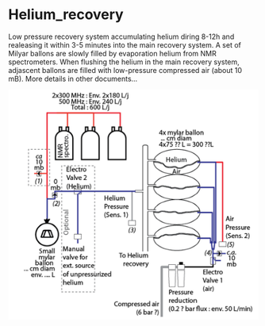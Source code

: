 # Helium_recovery
Low pressure recovery system accumulating helium diring 8-12h and realeasing it within 3-5 minutes into the main recovery system.
A set of Milyar ballons are slowly filled by evaporation helium from NMR spectrometers.  When flushing the helium in the main recovery system, adjascent ballons are filled with low-pressure compressed air (about 10 mB). More details in other documents...

![alt text](https://github.com/Gr-Jeannerat-unige/Helium_recovery/blob/master/image.png)
